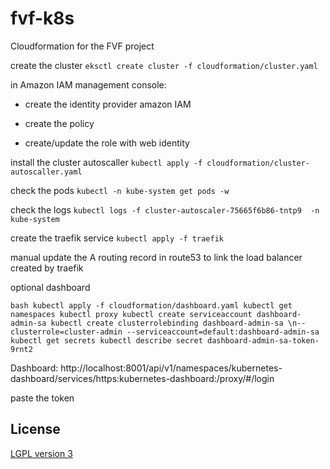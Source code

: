 # fvf-k8s

Cloudformation for the FVF project

create the cluster
`eksctl create cluster -f cloudformation/cluster.yaml`

in Amazon IAM management console:

- create the identity provider amazon IAM

- create the policy

- create/update the role with web identity


install the cluster autoscaller
`kubectl apply -f cloudformation/cluster-autoscaller.yaml`

check the pods
`kubectl -n kube-system get pods -w`

check the logs 
`kubectl logs -f cluster-autoscaler-75665f6b86-tntp9  -n kube-system`

create the traefik service
`kubectl apply -f traefik`

manual update the A routing record in route53 to link the load balancer created by traefik

optional dashboard

`bash
kubectl apply -f cloudformation/dashboard.yaml
kubectl get namespaces
kubectl proxy
kubectl create serviceaccount dashboard-admin-sa
kubectl create clusterrolebinding dashboard-admin-sa \n--clusterrole=cluster-admin --serviceaccount=default:dashboard-admin-sa
kubectl get secrets
kubectl describe secret dashboard-admin-sa-token-9rnt2
`

Dashboard:
http://localhost:8001/api/v1/namespaces/kubernetes-dashboard/services/https:kubernetes-dashboard:/proxy/#/login

paste the token

## License
[LGPL version 3 ](http://www.gnu.org/licenses/lgpl-3.0.en.html)
